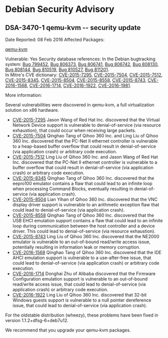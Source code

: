
Debian Security Advisory
========================


DSA-3470-1 qemu-kvm -- security update
--------------------------------------



Date Reported:
08 Feb 2016
Affected Packages:

[qemu-kvm](https://packages.debian.org/src:qemu-kvm)

Vulnerable:
Yes
Security database references:
In the Debian bugtracking system: [Bug 799452](https://bugs.debian.org/cgi-bin/bugreport.cgi?bug=799452), [Bug 806373](https://bugs.debian.org/cgi-bin/bugreport.cgi?bug=806373), [Bug 806741](https://bugs.debian.org/cgi-bin/bugreport.cgi?bug=806741), [Bug 806742](https://bugs.debian.org/cgi-bin/bugreport.cgi?bug=806742), [Bug 808130](https://bugs.debian.org/cgi-bin/bugreport.cgi?bug=808130), [Bug 808144](https://bugs.debian.org/cgi-bin/bugreport.cgi?bug=808144), [Bug 810519](https://bugs.debian.org/cgi-bin/bugreport.cgi?bug=810519), [Bug 810527](https://bugs.debian.org/cgi-bin/bugreport.cgi?bug=810527), [Bug 811201](https://bugs.debian.org/cgi-bin/bugreport.cgi?bug=811201).  
In Mitre's CVE dictionary: [CVE-2015-7295](https://security-tracker.debian.org/tracker/CVE-2015-7295), [CVE-2015-7504](https://security-tracker.debian.org/tracker/CVE-2015-7504), [CVE-2015-7512](https://security-tracker.debian.org/tracker/CVE-2015-7512), [CVE-2015-8345](https://security-tracker.debian.org/tracker/CVE-2015-8345), [CVE-2015-8504](https://security-tracker.debian.org/tracker/CVE-2015-8504), [CVE-2015-8558](https://security-tracker.debian.org/tracker/CVE-2015-8558), [CVE-2015-8743](https://security-tracker.debian.org/tracker/CVE-2015-8743), [CVE-2016-1568](https://security-tracker.debian.org/tracker/CVE-2016-1568), [CVE-2016-1714](https://security-tracker.debian.org/tracker/CVE-2016-1714), [CVE-2016-1922](https://security-tracker.debian.org/tracker/CVE-2016-1922), [CVE-2016-1981](https://security-tracker.debian.org/tracker/CVE-2016-1981).  

More information:

Several vulnerabilities were discovered in qemu-kvm, a full
virtualization solution on x86 hardware.


* [CVE-2015-7295](https://security-tracker.debian.org/tracker/CVE-2015-7295)
Jason Wang of Red Hat Inc. discovered that the Virtual Network
 Device support is vulnerable to denial-of-service (via resource
 exhaustion), that could occur when receiving large packets.
* [CVE-2015-7504](https://security-tracker.debian.org/tracker/CVE-2015-7504)
Qinghao Tang of Qihoo 360 Inc. and Ling Liu of Qihoo 360 Inc.
 discovered that the PC-Net II ethernet controller is vulnerable to
 a heap-based buffer overflow that could result in
 denial-of-service (via application crash) or arbitrary code
 execution.
* [CVE-2015-7512](https://security-tracker.debian.org/tracker/CVE-2015-7512)
Ling Liu of Qihoo 360 Inc. and Jason Wang of Red Hat Inc.
 discovered that the PC-Net II ethernet controller is vulnerable to
 a buffer overflow that could result in denial-of-service (via
 application crash) or arbitrary code execution.
* [CVE-2015-8345](https://security-tracker.debian.org/tracker/CVE-2015-8345)
Qinghao Tang of Qihoo 360 Inc. discovered that the eepro100
 emulator contains a flaw that could lead to an infinite loop when
 processing Command Blocks, eventually resulting in
 denial-of-service (via application crash).
* [CVE-2015-8504](https://security-tracker.debian.org/tracker/CVE-2015-8504)
Lian Yihan of Qihoo 360 Inc. discovered that the VNC display
 driver support is vulnerable to an arithmetic exception flaw that
 could lead to denial-of-service (via application crash).
* [CVE-2015-8558](https://security-tracker.debian.org/tracker/CVE-2015-8558)
Qinghao Tang of Qihoo 360 Inc. discovered that the USB EHCI
 emulation support contains a flaw that could lead to an infinite
 loop during communication between the host controller and a device
 driver. This could lead to denial-of-service (via resource
 exhaustion).
* [CVE-2015-8743](https://security-tracker.debian.org/tracker/CVE-2015-8743)
Ling Liu of Qihoo 360 Inc. discovered that the NE2000 emulator is
 vulnerable to an out-of-bound read/write access issue, potentially
 resulting in information leak or memory corruption.
* [CVE-2016-1568](https://security-tracker.debian.org/tracker/CVE-2016-1568)
Qinghao Tang of Qihoo 360 Inc. discovered that the IDE AHCI
 emulation support is vulnerable to a use-after-free issue, that
 could lead to denial-of-service (via application crash) or
 arbitrary code execution.
* [CVE-2016-1714](https://security-tracker.debian.org/tracker/CVE-2016-1714)
Donghai Zhu of Alibaba discovered that the Firmware Configuration
 emulation support is vulnerable to an out-of-bound read/write
 access issue, that could lead to denial-of-service (via
 application crash) or arbitrary code execution.
* [CVE-2016-1922](https://security-tracker.debian.org/tracker/CVE-2016-1922)
Ling Liu of Qihoo 360 Inc. discovered that 32-bit Windows guests
 support is vulnerable to a null pointer dereference issue, that
 could lead to denial-of-service (via application crash).


For the oldstable distribution (wheezy), these problems have been fixed
in version 1.1.2+dfsg-6+deb7u12.


We recommend that you upgrade your qemu-kvm packages.





